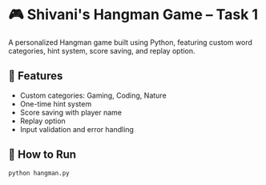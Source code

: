 # 🎮 Shivani's Hangman Game – Task 1

A personalized Hangman game built using Python, featuring custom word categories, hint system, score saving, and replay option.

## 📌 Features
- Custom categories: Gaming, Coding, Nature
- One-time hint system
- Score saving with player name
- Replay option
- Input validation and error handling

## 🚀 How to Run
```bash
python hangman.py
